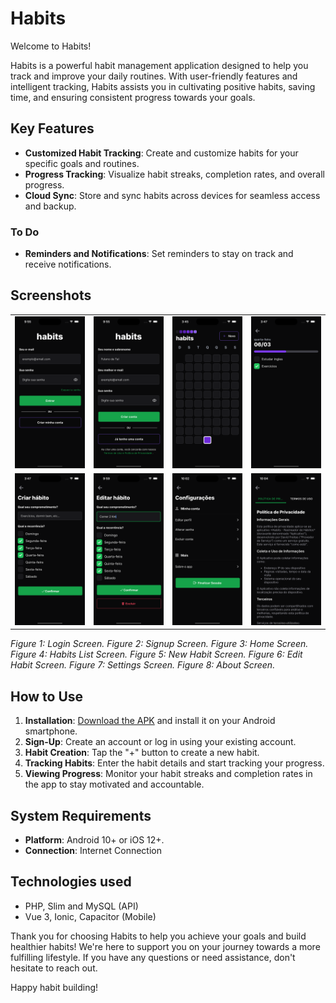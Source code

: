# Habits

Welcome to Habits!

Habits is a powerful habit management application designed to help you track and improve your daily routines. With user-friendly features and intelligent tracking, Habits assists you in cultivating positive habits, saving time, and ensuring consistent progress towards your goals.

## Key Features

- **Customized Habit Tracking**: Create and customize habits for your specific goals and routines.
- **Progress Tracking**: Visualize habit streaks, completion rates, and overall progress.
- **Cloud Sync**: Store and sync habits across devices for seamless access and backup.

### To Do
- **Reminders and Notifications**: Set reminders to stay on track and receive notifications.

## Screenshots

<table>
  <tr>
    <td><img src="mobile/src/assets/screenshots/signin.png" alt="Login Screen" width="200"></td>
    <td><img src="mobile/src/assets/screenshots/signup.png" alt="Home Screen" width="200"></td>
    <td><img src="mobile/src/assets/screenshots/summary.png" alt="Shopping List Screen" width="200"></td>
    <td><img src="mobile/src/assets/screenshots/habits.png" alt="Settings Screen" width="200"></td>
  </tr>
  <tr>
    <td><img src="mobile/src/assets/screenshots/new.png" alt="Login Screen" width="200"></td>
    <td><img src="mobile/src/assets/screenshots/edit.png" alt="Home Screen" width="200"></td>
    <td><img src="mobile/src/assets/screenshots/settings.png" alt="Shopping List Screen" width="200"></td>
    <td><img src="mobile/src/assets/screenshots/about.png" alt="Shopping List Screen" width="200"></td>
  </tr>
</table>

*Figure 1: Login Screen. Figure 2: Signup Screen. Figure 3: Home Screen. Figure 4: Habits List Screen. Figure 5: New Habit Screen. Figure 6: Edit Habit Screen. Figure 7: Settings Screen. Figure 8: About Screen.*

## How to Use

1. **Installation**: [Download the APK](#) and install it on your Android smartphone.
2. **Sign-Up**: Create an account or log in using your existing account.
3. **Habit Creation**: Tap the "+" button to create a new habit.
4. **Tracking Habits**: Enter the habit details and start tracking your progress.
5. **Viewing Progress**: Monitor your habit streaks and completion rates in the app to stay motivated and accountable.

## System Requirements

- **Platform**: Android 10+ or iOS 12+.
- **Connection**: Internet Connection

## Technologies used

- PHP, Slim and MySQL (API)
- Vue 3, Ionic, Capacitor (Mobile)

Thank you for choosing Habits to help you achieve your goals and build healthier habits! We're here to support you on your journey towards a more fulfilling lifestyle. If you have any questions or need assistance, don't hesitate to reach out.

Happy habit building!